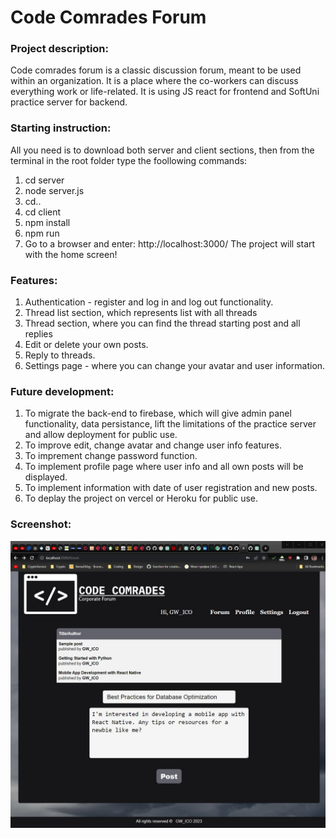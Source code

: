 # Code Comrades Forum

### Project description: 
Code comrades forum is a classic discussion forum, meant to be used within an organization. It is a place where the co-workers can discuss everything work or life-related. It is using JS react for frontend and SoftUni practice server for backend. 

### Starting instruction:
All you need is to download both server and client sections, then from the terminal in the root folder type the foollowing commands: 
1. cd server
2. node server.js
3. cd.. 
4. cd client
5. npm install
6. npm run 
7. Go to a browser and enter: http://localhost:3000/
The project will start with the home screen!

### Features:
1. Authentication - register and log in and log out functionality. 
2. Thread list section, which represents list with all threads
3. Thread section, where you can find the thread starting post and all replies
4. Edit or delete your own posts. 
5. Reply to threads. 
6. Settings page - where you can change your avatar and user information. 

### Future development:
1. To migrate the back-end to firebase, which will give admin panel functionality, data persistance, lift the limitations of the practice server and allow deployment for public use. 
2. To improve edit, change avatar and change user info features. 
3. To imprement change password function. 
4. To implement profile page where user info and all own posts will be displayed. 
5. To implement information with date of user registration and new posts. 
6. To deplay the project on vercel or Heroku for public use.

### Screenshot: 
![code comrades screenshot](https://github.com/hristogwivanov/code-comrades-forum/blob/main/Code%20Comrades%20screenshot.jpg)

